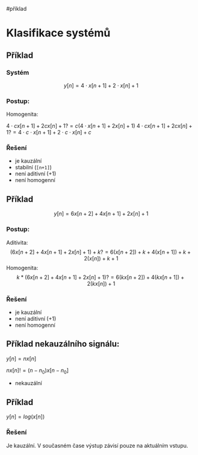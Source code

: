 #příklad  
# Klasifikace systémů
## Příklad
### Systém
$$
y[n] = 4\cdot x[n+1] + 2\cdot x[n] +1
$$
### Postup:
Homogenita:

$4\cdot cx[n+1] + 2cx[n] +1 ?= c(4\cdot x[n+1] + 2x[n] +1)$
$4\cdot cx[n+1] + 2cx[n] +1 ?= 4\cdot c\cdot x[n+1] + 2\cdot c\cdot x[n] + c$
### Řešení
- je kauzální
- stabilní (`[n+1]`)
- není aditivní (+1)
- není homogenní
## Příklad
$$
y[n] = 6x[n+2] + 4x[n+1]+2x[n] +1
$$
### Postup:
Aditivita:
$$
(6x[n+2] + 4x[n+1] + 2x[n] + 1)+k ?= 6(x[n+2])+k + 4(x[n+1])+k + 2(x[n])+k + 1
$$
Homogenita:
$$
k * (6x[n+2] + 4x[n+1] + 2x[n] + 1) ?= 6(kx[n+2]) + 4(kx[n+1]) + 2(kx[n]) + 1
$$
### Řešení
- je kauzální
- není aditivní (+1)
- není homogenní
## Příklad nekauzálního signálu:
$y[n] = nx[n]$

$nx[n] != (n-n_0)x[n-n_0]$
- nekauzální

## Příklad
$y[n] = log(x[n])$

### Řešení
Je kauzální. 
V současném čase výstup závisí pouze na aktuálním vstupu. 